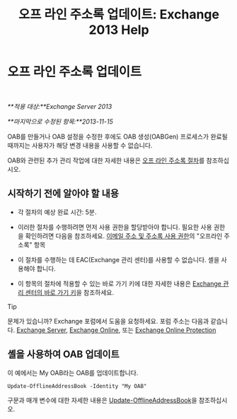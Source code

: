 ﻿---
title: '오프 라인 주소록 업데이트: Exchange 2013 Help'
TOCTitle: 오프 라인 주소록 업데이트
ms:assetid: 448a207e-41b4-4cef-9fe9-a68b81e2ec4e
ms:mtpsurl: https://technet.microsoft.com/ko-kr/library/Aa997684(v=EXCHG.150)
ms:contentKeyID: 50482994
ms.date: 05/22/2018
mtps_version: v=EXCHG.150
ms.translationtype: MT
---

# 오프 라인 주소록 업데이트

 

_**적용 대상:**Exchange Server 2013_

_**마지막으로 수정된 항목:**2013-11-15_

OAB를 만들거나 OAB 설정을 수정한 후에도 OAB 생성(OABGen) 프로세스가 완료될 때까지는 사용자가 해당 변경 내용을 사용할 수 없습니다.

OAB와 관련된 추가 관리 작업에 대한 자세한 내용은 [오프 라인 주소록 절차](offline-address-book-procedures-exchange-2013-help.md)를 참조하십시오.

## 시작하기 전에 알아야 할 내용

  - 각 절차의 예상 완료 시간: 5분.

  - 이러한 절차를 수행하려면 먼저 사용 권한을 할당받아야 합니다. 필요한 사용 권한을 확인하려면 다음을 참조하세요. [이메일 주소 및 주소록 사용 권한](email-address-and-address-book-permissions-exchange-2013-help.md)의 "오프라인 주소록" 항목

  - 이 절차를 수행하는 데 EAC(Exchange 관리 센터)를 사용할 수 없습니다. 셸을 사용해야 합니다.

  - 이 항목의 절차에 적용할 수 있는 바로 가기 키에 대한 자세한 내용은 [Exchange 관리 센터의 바로 가기 키](keyboard-shortcuts-in-the-exchange-admin-center-exchange-online-protection-help.md)을 참조하세요.


> [!TIP]
> 문제가 있습니까? Exchange 포럼에서 도움을 요청하세요. 포럼 주소는 다음과 같습니다. <A href="https://go.microsoft.com/fwlink/p/?linkid=60612">Exchange Server</A>, <A href="https://go.microsoft.com/fwlink/p/?linkid=267542">Exchange Online</A>, 또는 <A href="https://go.microsoft.com/fwlink/p/?linkid=285351">Exchange Online Protection</A>



## 셸을 사용하여 OAB 업데이트

이 예에서는 My OAB라는 OAB를 업데이트합니다.

    Update-OfflineAddressBook -Identity "My OAB"

구문과 매개 변수에 대한 자세한 내용은 [Update-OfflineAddressBook](https://technet.microsoft.com/ko-kr/library/aa995979\(v=exchg.150\))을 참조하십시오.

